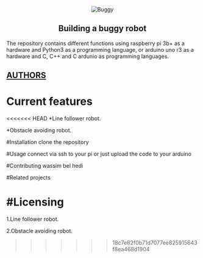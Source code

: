 <p align="center">
  <img src="https://www.intorobotics.com/wp-content/uploads/2017/05/004_opt.jpg"
       alt="Buggy"
  />
</p>

<center> <h2> Building a buggy robot </h2> </center>
The repository contains different functions using raspberry pi 3b+ as a hardware and Python3 as a programming language,
or arduino uno r3 as a hardware and C, C++ and C ardunio as programming languages.

[AUTHORS](https://www.linkedin.com/in/wassim-belhedi-7141101a2/)
---

# Current features
<<<<<<< HEAD
*Line follower robot.

*Obstacle avoiding robot.

#Installation
clone the repository

#Usage
connect via ssh to your pi or just upload the code to your arduino

#Contributing
wassim bel hedi

#Related projects

#Licensing
=======
1.Line follower robot.

2.Obstacle avoiding robot.
>>>>>>> 18c7e82f0b71d7077ee825915643f8ea468d1904
